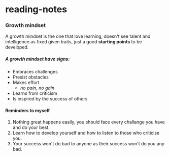 # reading-notes

### Growth mindset

A growth mindset is the one that love learning, doesn't see talent and intelligence as fixed given traits, just a good **starting points** to be developed. 

##### A growth mindset have signs:
* Embraces challenges
* Presist obstacles
* Makes effort
  * *no pain, no gain*
* Learns from criticism 
* Is inspired by the success of others

#### Reminders to myself

1. Nothing great happens easily, you should face every challange you have and do your best.
2. Learn how to develop yourself and how to listen to those who criticise you.
3. Your success won't do bad to anyone as their success won't do you any bad.

